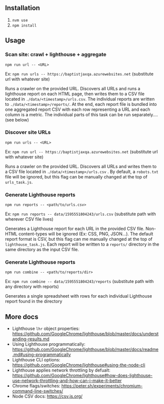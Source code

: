 ## Installation

1. `nvm use`
2. `npm install`

## Usage

### Scan site: crawl + lighthouse + aggregate

`npm run url -- <URL>`

Ex: `npm run urls -- https://baptistjaxqa.azurewebsites.net` (substitute url with whatever site)

Runs a crawler on the provided URL. Discovers all URLs and runs a lighthouse report on each HTML page, then writes them to a CSV file located in `./data/<timestamp>/urls.csv`. The individual reports are written to `./data/<timestamp>/reports/`. At the end, each report file is bundled into one aggregated report CSV with each row representing a URL and each column is a metric. The individual parts of this task can be run separately.... (see below)

### Discover site URLs

`npm run urls -- <URL>`

Ex: `npm run url -- https://baptistjaxqa.azurewebsites.net` (substitute url with whatever site)

Runs a crawler on the provided URL. Discovers all URLs and writes them to a CSV file located in `./data/<timestamp>/urls.csv` .
By default, a `robots.txt` file will be ignored, but this flag can be manually changed at the top of `urls_task.js`.

### Generate Lighthouse reports 

`npm run reports -- <path/to/urls.csv>`

Ex: `npm run reports -- data/1595551804243/urls.csv`  (substitute path with wherever CSV file lives)

Generates a Lighthouse report for each URL in the provided CSV file. Non-HTML content-types will be ignored (Ex: CSS, PNG, JSON...).
The default report format is CSV, but this flag can me manually changed at the top of `lighthouse_task.js`. Each report will be written
to a `reports/` directory in the same directory as the input CSV file.

### Generate Lighthouse reports 

`npm run combine -- <path/to/reports/dir>`

Ex: `npm run combine -- data/1595551804243/reports`  (substitute path with any directory with reports)

Generates a single spreadsheet with rows for each individual Lighthouse report found in the directory

## More docs

* Lighthouse `lhr` object properties: https://github.com/GoogleChrome/lighthouse/blob/master/docs/understanding-results.md
* Using Lighthouse programmatically: https://github.com/GoogleChrome/lighthouse/blob/master/docs/readme.md#using-programmatically
* Lighthouse CLI options: https://github.com/GoogleChrome/lighthouse#using-the-node-cli
* Lighthouse applies network throttling by defualt: https://github.com/GoogleChrome/lighthouse#how-does-lighthouse-use-network-throttling-and-how-can-i-make-it-better
* Chrome flags/switches: https://peter.sh/experiments/chromium-command-line-switches/
* Node CSV docs: https://csv.js.org/
